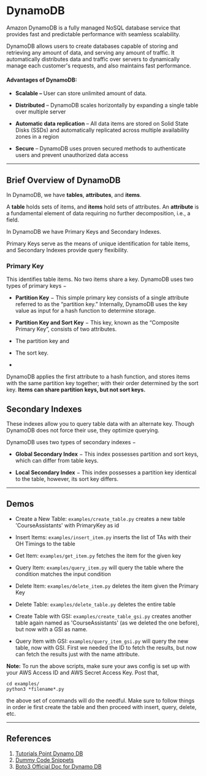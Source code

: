 
  

# DynamoDB

Amazon DynamoDB is a fully managed NoSQL database service that provides fast and predictable performance with seamless scalability.

DynamoDB allows users to create databases capable of storing and retrieving any amount of data, and serving any amount of traffic. It automatically distributes data and traffic over servers to dynamically manage each customer's requests, and also maintains fast performance.

  

#### Advantages of DynamoDB:

- **Scalable –** User can store unlimited amount of data.

- **Distributed** – DynamoDB scales horizontally by expanding a single table over multiple server

- **Automatic data replication** – All data items are stored on Solid State Disks (SSDs) and automatically replicated across multiple availability zones in a region

- **Secure** – DynamoDB uses proven secured methods to authenticate users and prevent unauthorized data access

________

## Brief Overview of DynamoDB

In DynamoDB, we have **tables**, **attributes**, and **items**.

  

A **table** holds sets of items, and **items** hold sets of attributes. An **attribute** is a fundamental element of data requiring no further decomposition, i.e., a field.

  

In DynamoDB we have Primary Keys and Secondary Indexes.

Primary Keys serve as the means of unique identification for table items, and Secondary Indexes provide query flexibility.

  

### Primary Key

This identifies table items. No two items share a key. DynamoDB uses two types of primary keys −

  

- **Partition Key** − This simple primary key consists of a single attribute referred to as the “partition key.” Internally, DynamoDB uses the key value as input for a hash function to determine storage.

- **Partition Key and Sort Key** − This key, known as the “Composite Primary Key”, consists of two attributes.

- The partition key and

- The sort key.

-

DynamoDB applies the first attribute to a hash function, and stores items with the same partition key together; with their order determined by the sort key. **Items can share partition keys, but not sort keys.**

  

## Secondary Indexes

  

These indexes allow you to query table data with an alternate key. Though DynamoDB does not force their use, they optimize querying.

  

DynamoDB uses two types of secondary indexes −

  

- **Global Secondary Index** − This index possesses partition and sort keys, which can differ from table keys.

- **Local Secondary Index** − This index possesses a partition key identical to the table, however, its sort key differs.

  

________

  

## Demos

- Create a New Table: `examples/create_table.py` creates a new table 'CourseAssistants' with PrimaryKey as id

- Insert Items: `examples/insert_item.py` inserts the list of TAs with their OH Timings to the table

- Get Item: `examples/get_item.py` fetches the item for the given key

- Query Item: `examples/query_item.py` will query the table where the condition matches the input condition

- Delete Item: `examples/delete_item.py` deletes the item given the Primary Key

- Delete Table: `examples/delete_table.py` deletes the entire table

- Create Table with GSI: `examples/create_table_gsi.py` creates another table again named as 'CourseAssistants' (as we deleted the one before), but now with a GSI as name.

- Query Item with GSI: `examples/query_item_gsi.py` will query the new table, now with GSI. First we needed the ID to fetch the results, but now can fetch the results just with the name attribute.



**Note:** To run the above scripts, make sure your aws config is set up with your AWS Access ID and AWS Secret Access Key.
Post that,

    cd examples/
    python3 *filename*.py

the above set of commands will do the needful.
Make sure to follow things in order ie first create the table and then proceed with insert, query, delete, etc.
_______

## References
1. [Tutorials Point Dynamo DB](https://www.tutorialspoint.com/dynamodb/)
2. [Dummy Code Snippets](https://highlandsolutions.com/blog/hands-on-examples-for-working-with-dynamodb-boto3-and-python)
3. [Boto3 Official Doc for Dynamo DB](https://boto3.amazonaws.com/v1/documentation/api/latest/reference/services/dynamodb.html)


